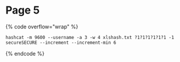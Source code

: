 # Page 5

{% code overflow="wrap" %}
```
hashcat -m 9600 --username -a 3 -w 4 xlshash.txt ?1?1?1?1?1?1 -1 secureSECURE --increment --increment-min 6
```
{% endcode %}
